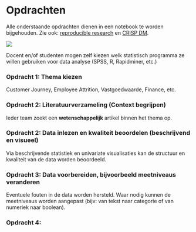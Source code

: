 # Opdrachten

Alle onderstaande opdrachten dienen in een notebook te worden bijgehouden. Zie ook: [reproducible research](https://en.wikipedia.org/wiki/Reproducibility#Reproducible_research) en [CRISP DM](https://en.wikipedia.org/wiki/Cross-industry_standard_process_for_data_mining).

![](https://www.ibm.com/support/knowledgecenter/en/SS3RA7_sub/modeler_crispdm_ddita/clementine/images/crisp_process.jpg)

Docent en/of studenten mogen zelf kiezen welk statistisch programma ze willen gebruiken voor data analyse (SPSS, R, Rapidminer, etc.)

### Opdracht 1: Thema kiezen
Customer Journey, Employee Attrition, Vastgoedwaarde, Finance, etc.

### Opdracht 2: Literatuurverzameling (Context begrijpen)
Ieder team zoekt een **wetenschappelijk** artikel binnen het thema op.

### Opdracht 2: Data inlezen en kwaliteit beoordelen (beschrijvend en visueel)
Via beschrijvende statistiek en univariate visualisaties kan de structuur en kwaliteit van de data worden beoordeeld.

### Opdracht 3: Data voorbereiden, bijvoorbeeld meetniveaus veranderen
Eventuele fouten in de data worden hersteld. Waar nodig kunnen de meetniveaus worden aangepast (bijv: van tekst naar categorie of van numeriek naar boolean).

### Opdracht 4: 


